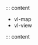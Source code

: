 ::: content

* <router-link to="/components/vl-map" title="Map component">vl-map</router-link> 
* <router-link to="/components/vl-view" title="Map View component">vl-view</router-link>

::: content
